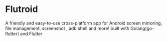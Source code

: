 # Flutroid
A friendly and easy-to-use cross-platform app for Android screen mirroring, file management, screenshot , adb shell and more! 
built with Golang(go-flutter) and Flutter
